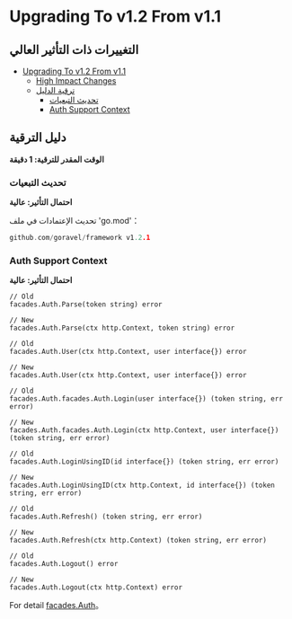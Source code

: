 # Upgrading To v1.2 From v1.1

## التغييرات ذات التأثير العالي

- [Upgrading To v1.2 From v1.1](#upgrading-to-v12-from-v11)
  - [High Impact Changes](#high-impact-changes)
  - [ترقية الدليل](#upgrade-guide)
    - [تحديث التبعيات](#updating-dependencies)
    - [Auth Support Context](#auth-support-context)

## دليل الترقية

**الوقت المقدر للترقية: 1 دقيقة**

### تحديث التبعيات

**احتمال التأثير: عالية**

تحديث الإعتمادات في ملف 'go.mod'：

```go
github.com/goravel/framework v1.2.1
```

### Auth Support Context

**احتمال التأثير: عالية**

```
// Old
facades.Auth.Parse(token string) error

// New
facades.Auth.Parse(ctx http.Context, token string) error
```

```
// Old
facades.Auth.User(ctx http.Context, user interface{}) error

// New
facades.Auth.User(ctx http.Context, user interface{}) error
```

```
// Old
facades.Auth.facades.Auth.Login(user interface{}) (token string, err error)

// New
facades.Auth.facades.Auth.Login(ctx http.Context, user interface{}) (token string, err error)
```

```
// Old
facades.Auth.LoginUsingID(id interface{}) (token string, err error)

// New
facades.Auth.LoginUsingID(ctx http.Context, id interface{}) (token string, err error)
```

```
// Old
facades.Auth.Refresh() (token string, err error)

// New
facades.Auth.Refresh(ctx http.Context) (token string, err error)
```

```
// Old
facades.Auth.Logout() error

// New
facades.Auth.Logout(ctx http.Context) error
```

For detail [facades.Auth](../security/authentication)。
